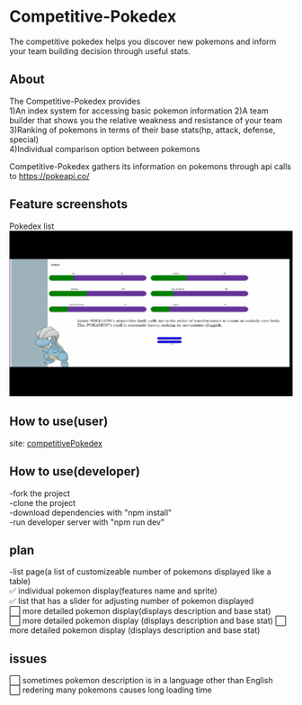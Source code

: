 # Competitive-Pokedex

The competitive pokedex helps you discover new pokemons and inform your team building decision through useful stats.

## About  
The Competitive-Pokedex provides  
1)An index system for accessing basic pokemon information
2)A team builder that shows you the relative weakness and resistance of your team  
3)Ranking of pokemons in terms of their base stats(hp, attack, defense, special)  
4)Individual comparison option between pokemons  

Competitive-Pokedex gathers its information on pokemons through api calls to https://pokeapi.co/

## Feature screenshots
Pokedex list
![pokedx](./my_app/assets/pages/pokedex.gif)

## How to use(user)
site: [competitivePokedex](https://competitive-pokedex-nu.vercel.app/)

## How to use(developer)
-fork the project  
-clone the project  
-download dependencies with "npm install"  
-run developer server with "npm run dev"  


## plan
-list page(a list of customizeable number of pokemons displayed like a table)  
:white_check_mark: individual pokemon display(features name and sprite)  
:white_check_mark: list that has a slider for adjusting number of pokemon displayed  
:white_large_square: more detailed pokemon display(displays description and base stat)  
:white_large_square: more detailed pokemon display (displays description and base stat)
:white_large_square: more detailed pokemon display (displays description and base stat)

## issues
⬜ sometimes pokemon description is in a language other than English  
⬜ redering many pokemons causes long loading time
